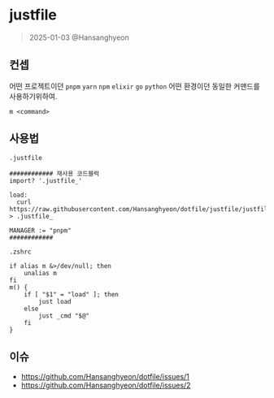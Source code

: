 # justfile

> 2025-01-03 @Hansanghyeon

## 컨셉

어떤 프로젝트이던 `pnpm` `yarn` `npm` `elixir` `go` `python` 어떤 환경이던 동일한 커맨드를 사용하기위하여.

`m <command>`


## 사용법

`.justfile`

```
############ 재사용 코드블럭
import? '.justfile_'

load:
  curl https://raw.githubusercontent.com/Hansanghyeon/dotfile/justfile/justfile > .justfile_

MANAGER := "pnpm"
############
```

`.zshrc`

```
if alias m &>/dev/null; then
    unalias m
fi
m() {
    if [ "$1" = "load" ]; then
        just load
    else
        just _cmd "$@"
    fi
}
```

## 이슈

- https://github.com/Hansanghyeon/dotfile/issues/1
- https://github.com/Hansanghyeon/dotfile/issues/2
